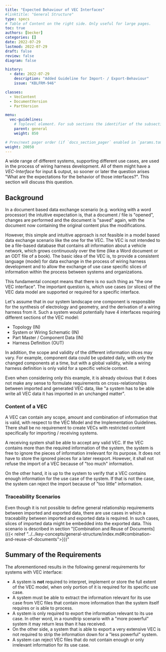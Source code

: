 ```yaml
---
title: "Expected Behaviour of VEC Interfaces"
#linktitle: "General Structure"
type: specs
# Table of Content on the right side. Only useful for large pages.
toc: true
authors: [becker]
categories: []
date: 2022-07-29
lastmod: 2022-07-29
draft: false
review: false
diagram: false

history:
  - date: 2022-07-29
    description: "Added Guideline for Import- / Export-Behaviour"
    issue: "KBLFRM-946"

classes:
  - VecContent
  - DocumentVersion
  - PartVersion

menu:
  vec-guidelines:
    # Toplevel element. For sub sections the identifier of the subsection
    parent: general
    weight: 850

# Prev/next pager order (if `docs_section_pager` enabled in `params.toml`)
weight: 20050
---
```


A wide range of different systems, supporting different use cases, are used in the process of wiring harness development. All of them might have a _VEC-Interface_ for input & output, so sooner or later the question arises "What are the expectations for the behavior of those interfaces?". This section will discuss this question.

## Background

In a document based data exchange scenario (e.g. working with a word processor) the intuitive expectation is, that a document / file is "opened", changes are performed and the document is "saved" again, with the document now containing the original content plus the modifications. 

However, this simple and intuitive approach is not feasible in a model based data exchange scenario like the one for the VEC. The VEC is not intended to be a file-based database that contains all information about a vehicle network, which grows continuously over the time (like a Word document or an ODT file of a book). The basic idea of the VEC is, to provide a consistent language (model) for data exchange in the process of wiring harness development and to allow the exchange of use case specific slices of information within the process between systems and organizations. 

This fundamental concept means that there is no such thing as "the one VEC interface". The important question is, which use cases (or slices) of the VEC data model are supported or required for a specific interface.

Let's assume that in our system landscape one component is responsible for the synthesis of electrology and geometry, and the derivation of a wiring harness from it. Such a system would potentially have 4 interfaces requiring different sections of the VEC model:
 
 - Topology (IN)
 - System or Wiring Schematic (IN)
 - Part Master / Component Data (IN)
 - Harness Definition (OUT)

In addition, the scope and validity of the different information slices may vary.  For example, component data could be updated daily, with only the changed components at a time, but with a global validity, while a wiring harness definition is only valid for a specific vehicle context.

Even when considering only this example, it is already obvious that it does not make any sense to formulate requirements on cross-relationships between imported and generated VEC data, like "a system has to be able write all VEC data it has imported in an unchanged matter". 

### Content of a VEC

A VEC can contain any scope, amount and combination of information that is valid, with respect to the VEC Model and the Implementation Guidelines. There shall be no requirement to create VECs with restricted content specifically for importing / receiving systems. 

A receiving system shall be able to accept any valid VEC. If the VEC contains more than the required information of the system, the system is free to ignore the pieces of information irrelevant for its purpose. It does not have to store the ignored pieces for a later reexport. However, it shall not refuse the import of a VEC because of "too much" information.

On the other hand, it is up to the system to verify that a VEC contains enough information for the use case of the system. If that is not the case, the system can reject the import because of "too little" information.

### Traceability Scenarios

Even though it is not possible to define general relationship requirements between imported and exported data, there are use cases in which a traceability between imported and exported data is required. In such cases, slices of imported data might be embedded into the exported data. This scenario is described in section "[Combination and Reuse of Documents]({{< relref "../../key-concepts/general-structure/index.md#combination-and-reuse-of-documents">}})"

## Summary of the Requirements

The aforementioned results in the following general requirements for systems with VEC interface:

- A system is **not** required to interpret, implement or store the full extent of the VEC model, when only portion of it is required for its specific use case.
- A system must be able to extract the information relevant for its use case from VEC files that contain more information than the system itself requires or is able to process.
- A system is only required to export the information relevant to its use case. In other word, in a roundtrip scenario with a "more powerful" system it may return less than it has received.
- On the other side, a system that is able to export a very extensive VEC is not required to strip the information down for a "less powerful" system.
- A system can reject VEC files that do not contain enough or only irrelevant information for its use case. 
